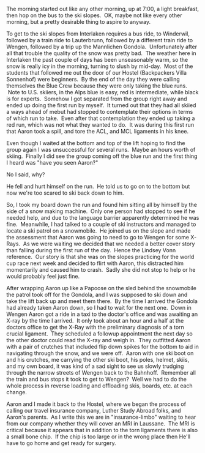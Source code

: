 <!--
.. title: How Lindsey Vonn spoiled my day in Interlaken
.. date: 2011/01/10
.. slug: how-lindsey-vonn-spoiled-my-day-in-interlaken
.. tags: Travel, Jterm11
.. link: 
.. description: 
-->


<p>The morning started out like any other morning, up at 7:00, a light breakfast, then hop on the bus to the ski slopes.  OK, maybe not like every other morning, but a pretty desirable thing to aspire to anyway.</p><p>To get to the ski slopes from Interlaken requires a bus ride, to Winderwil, followed by a train ride to Lauterbrunn, followed by a different train ride to Wengen, followed by a trip up the Mannlichen Gondola.  Unfortunately after all that trouble the quality of the snow was pretty bad.  The weather here in Interlaken the past couple of days has been unseasonably warm, so the snow is really icy in the morning, turning to slush by mid-day.  Most of the students that followed me out the door of our Hostel (Backpackers Villa Sonnenhof) were beginners.  By the end of the day they were calling themselves the Blue Crew because they were only taking the blue runs.  Note to U.S. skiiers, in the Alps blue is easy, red is intermediate, while black is for experts.  Somehow I got separated from the group right away and ended up doing the first run by myself.  It turned out that they had all skiied a ways ahead of mebut had stopped to contemplate their options in terms of which run to take.  Even after that contemplation they ended up taking a red run, which was not what they wanted to do.  It was during this first run that Aaron took a spill, and tore the ACL, and MCL ligaments in his knee.</p><p>Even though I waited at the bottom and top of the lift hoping to find the group again I was unsuccessful for several runs.  Maybe an hours worth of skiing.  Finally I did see the group coming off the blue run and the first thing I heard was "have you seen Aaron?"</p><p>No I said, why?</p><p>He fell and hurt himself on the run.  He told us to go on to the bottom but now we're too scared to ski back down to him.</p><p>So, I took my board down the run and found him sitting all by himself by the side of a snow making machine.  Only one person had stopped to see if he needed help, and due to the language barrier apparently determined he was fine.  Meanwhile, I had talked to a couple of ski instructors and managed to locate a ski patrol on a snowmobile.  He joined us on the slope and made the assessment that Aaron was going to need to go to Wengen for some X-Rays.  As we were waiting we decided that we needed a better cover story than falling during the first run of the day.  Hence the Lindsey Vonn reference.  Our story is that she was on the slopes practicing for the world cup race next week and decided to flirt with Aaron, this distracted him momentarily and caused him to crash.  Sadly she did not stop to help or he would probably feel just fine.</p><p>After wrapping Aaron up like a Papoose on the sled behind the snowmobile the patrol took off for the Gondola, and I was supposed to ski down and take the lift back up and meet them there.  By the time I arrived the Gondola had already taken Aaron down, so I had to wait for the next one.  Down in Wengen Aaron got a ride in a taxi to the doctor's office and was awaiting an X-ray by the time I arrived.  It only took about an hour and a half at the doctors office to get the X-Ray with the preliminary diagnosis of a torn crucial ligament.  They scheduled a followup appointment the next day so the other doctor could read the X-ray and weigh in.  They outfitted Aaron with a pair of crutches that included flip down spikes for the bottom to aid in navigating through the snow, and we were off.  Aaron with one ski boot on and his crutches, me carrying the other ski boot, his poles, helmet, skiis, and my own board, it was kind of a sad sight to see us slowly trudging through the narrow streets of Wengen back to the Bahnhoff.  Remember all the train and bus stops it took to get to Wengen?  Well we had to do the whole process in reverse loading and offloading skis, boards, etc. at each change.</p><p>Aaron and I made it back to the Hostel, where we began the process of calling our travel insurance company, Luther Study Abroad folks, and Aaron's parents.  As I write this we are in "insurance-limbo" waiting to hear from our company whether they will cover an MRI in Laussane.  The MRI is critical because it appears that in addition to the torn ligaments there is also a small bone chip.  If the chip is too large or in the wrong place then He'll have to go home and get ready for surgery.</p><p> </p><div class="blogger-post-footer"><img width='1' height='1' src='https://blogger.googleusercontent.com/tracker/2759017781463016019-6493300333159428514?l=blog.bonelakesoftware.com' alt='' /></div>

